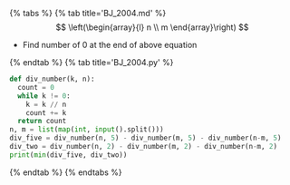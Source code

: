 {% tabs %}
{% tab title='BJ_2004.md' %}
$$
\left(\begin{array}{l}
n \\
m
\end{array}\right)
$$

* Find number of 0 at the end of above equation

{% endtab %}
{% tab title='BJ_2004.py' %}

```py
def div_number(k, n):
  count = 0
  while k != 0:
    k = k // n
    count += k
  return count
n, m = list(map(int, input().split()))
div_five = div_number(n, 5) - div_number(m, 5) - div_number(n-m, 5)
div_two = div_number(n, 2) - div_number(m, 2) - div_number(n-m, 2)
print(min(div_five, div_two))
```

{% endtab %}
{% endtabs %}